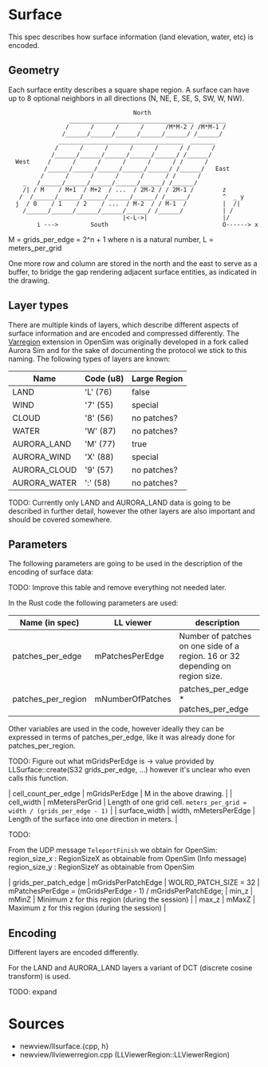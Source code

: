 # Surface
This spec describes how surface information (land elevation, water, etc) is encoded.

## Geometry
Each surface entity describes a square shape region.
A surface can have up to 8 optional neighbors in all directions (N, NE, E, SE, S, SW, W, NW).

```
                                   North
                 ___________________________________  _______
                /      /      /      /      /M*M-2 / /M*M-1 /
               /______/______/______/______/______/ /______/
              ___________________________________  _______
             /      /      /      /      /      / /      /
            /______/______/______/______/______/ /______/
  West     /      /      /      /      /      / /      /
          /______/______/______/______/______/ /______/   East
         /      /      /      /      /      / /      /
    _   /______/______/______/______/______/ /______/
    /| / M    / M+1  / M+2  / ...  / 2M-2 / / 2M-1 /        z
   /  /______/______/______/______/______/ /______/         ^  _ y
  j  / 0    / 1    / 2    / ...  / M-2  / / M-1  /          |  /|
    /______/______/______/______/______/ /______/           | /
                                |<-L->|                     |/
        i --->         South                                O------> x
```

M = grids_per_edge = 2^n + 1 where n is a natural number,
L = meters_per_grid

One more row and column are stored in the north and the east to serve as a buffer, to bridge the gap
rendering adjacent surface entities, as indicated in the drawing.

## Layer types
There are multiple kinds of layers, which describe different aspects of surface information and are encoded and compressed differently.
The [Varregion](http://opensimulator.org/wiki/Varregion) extension in OpenSim was originally developed in a fork called Aurora Sim and for the sake of documenting the protocol we stick to this naming.
The following types of layers are known:

| Name         | Code (u8) | Large Region |
| ------------ | --------- | ------------ |
| LAND         | 'L' (76)  | false        |
| WIND         | '7' (55)  | special      |
| CLOUD        | '8' (56)  | no patches?  |
| WATER        | 'W' (87)  | no patches?  |
| AURORA_LAND  | 'M' (77)  | true         |
| AURORA_WIND  | 'X' (88)  | special      |
| AURORA_CLOUD | '9' (57)  | no patches?  |
| AURORA_WATER | ':' (58)  | no patches?  |

TODO: Currently only LAND and AURORA_LAND data is going to be described in further detail, however the other layers are also important and should be covered somewhere.

## Parameters
The following parameters are going to be used in the description of the encoding of surface data:

TODO: Improve this table and remove everything not needed later.

In the Rust code the following parameters are used:

| Name (in spec)        | LL viewer             | description |
| --------------------- | --------------------- | ----------- |
| patches_per_edge      | mPatchesPerEdge       | Number of patches on one side of a region. 16 or 32 depending on region size. |
| patches_per_region    | mNumberOfPatches      | patches_per_edge * patches_per_edge |


Other variables are used in the code, however ideally they can be expressed in terms of patches_per_edge, like it was already done for patches_per_region.

TODO: Figure out what mGridsPerEdge is
→ value provided by LLSurface::create(S32 grids_per_edge, ...) however it's unclear who even calls this function.

| cell_count_per_edge  | mGridsPerEdge         | M in the above drawing. |
| cell_width           | mMetersPerGrid        | Length of one grid cell. `meters_per_grid = width / (grids_per_edge - 1)`  |
| surface_width        | width, mMetersPerEdge | Length of the surface into one direction in meters. |

TODO: 

From the UDP message `TeleportFinish` we obtain for OpenSim:
region_size_x : RegionSizeX as obtainable from OpenSim (Info message)
region_size_y : RegionSizeY as obtainable from OpenSim

| grids_per_patch_edge | mGridsPerPatchEdge  | WOLRD_PATCH_SIZE = 32 |
mPatchesPerEdge = (mGridsPerEdge - 1) / mGridsPerPatchEdge;
| min_z                | mMinZ               | Minimum z for this region (during the session) |
| max_z                | mMaxZ               | Maximum z for this region (during the session) |

## Encoding
Different layers are encoded differently.

For the LAND and AURORA_LAND layers a variant of DCT (discrete cosine transform) is used.

TODO: expand

# Sources
- newview/llsurface.{cpp, h}
- newview/llviewerregion.cpp (LLViewerRegion::LLViewerRegion)

